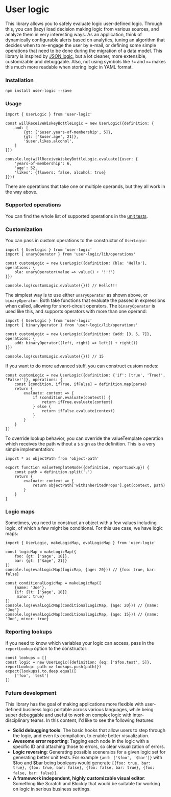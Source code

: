 User logic
==========

This library allows you to safely evaluate logic user-defined logic. Through this, you can (lazy) load decision making logic from various sources, and analyze them in very interesting ways. As an application, think of dynamically configurable alerts based on analytics, tuning an algorithm that decides when to re-engage the user by e-mail, or defining some simple operations that need to be done during the migration of a data model. This library is inspired by [JSON logic](http://jsonlogic.com/), but a lot cleaner, more extensible, customizable and debuggable. Also, not using symbols like `!=` and `>=` makes this much more readable when storing logic in YAML format.

### Installation

```
npm install user-logic --save
```

### Usage

```
import { UserLogic } from 'user-logic'

const willReceiveWiskeyBottleLogic = new UserLogic({definition: {
    and: [
        {gt: ['$user.years-of-membership', 5]},
        {gt: ['$user.age', 21]},
        '$user.likes.alcohol',
    ]
}})

console.log(willReceiveWiskeyBottleLogic.evaluate({user: {
    'years-of-membership': 6,
    'age': 52,
    'likes': {flowers: false, alcohol: true}
}}))
```

There are operations that take one or multiple operands, but they all work in the way above.

### Supported operations

You can find the whole list of supported operations in the [unit tests](./ts/operations.test.ts).

### Customization

You can pass in custom operations to the constructor of `UserLogic`:

```
import { UserLogic } from 'user-logic'
import { unaryOperator } from 'user-logic/lib/operations'

const customLogic = new UserLogic({definition: {bla: 'Hello'}, operations: {
    bla: unaryOperator(value => value() + '!!!')
}})

console.log(customLogic.evaluate({})) // Hello!!!
```

The simplest way is to use either `unaryOperator` as shown above, or `binaryOperator`. Both take functions that evaluate the passed in expressions when called, allowing for short-circuit operators. The `binaryOperator` is used like this, and supports operators with more than one operand:

```
import { UserLogic } from 'user-logic'
import { binaryOperator } from 'user-logic/lib/operations'

const customLogic = new UserLogic({definition: {add: [3, 5, 7]}, operations: {
    add: binaryOperator((left, right) => left() + right())
}})

console.log(customLogic.evaluate({})) // 15
```

If you want to do more advanced stuff, you can construct custom nodes:

```
const customLogic = new UserLogic({definition: {'if': [true', 'True!', 'False!']}, operations: {
    const [condition, ifTrue, ifFalse] = definition.map(parse)
    return {
        evaluate: context => {
            if (condition.evaluate(context)) {
                return ifTrue.evaluate(context)
            } else {
                return ifFalse.evaluate(context)
            }
        }
    }
})
```

To override lookup behavior, you can override the valueTemplate operation which receives the path without a `$` sign as the definition. This is a very simple implementation:

```
import * as objectPath from 'object-path'

export function valueTemplateNode({definition, reportLookup}) {
    const path = definition.split('.')
    return {
        evaluate: context => {
            return objectPath['withInheritedProps'].get(context, path)
        }
    }
}
```

### Logic maps

Sometimes, you need to construct an object with a few values including logic, of which a few might be conditional. For this use case, we have logic maps:
```
import { UserLogic, makeLogicMap, evalLogicMap } from 'user-logic'

const logicMap = makeLogicMap({
    foo: {gt: ['$age', 18]},
    bar: {gt: ['$age', 21]}
})
console.log(evalLogicMap(logicMap, {age: 20})) // {foo: true, bar: false}

const conditionalLogicMap = makeLogicMap([
    {name: 'Joe'},
    {if: {lt: ['$age', 18]}
     minor: true}
])
console.log(evalLogicMap(conditionalLogicMap, {age: 20})) // {name: 'Joe'}
console.log(evalLogicMap(conditionalLogicMap, {age: 15})) // {name: 'Joe', minor: true}
```

### Reporting lookups

If you need to know which variables your logic can access, pass in the `reportLookup` option to the constructor:

```
const lookups = []
const logic = new UserLogic({definition: {eq: ['$foo.test', 5]}, reportLookup: path => lookups.push(path)})
expect(lookups).to.deep.equal([
    ['foo', 'test']
])
```

### Future development

This library has the goal of making applications more flexible with user-defined business logic portable across various languages, while being super debuggable and useful to work on complex logic with inter-disciplinary teams. In this content, I'd like to see the following features:

- **Solid debugging tools**: The basic hooks that allow users to step through the logic, and even its compilation, to enable better visualization.
- **Awesome error reporting**: Tagging each node in the logic with a specific ID and attaching those to errors, so clear visualization of errors.
- **Logic reversing**: Generating possible sceneraios for a given logic set for generating better unit tests. For example `{and: ['$foo', '$bar']}` with $foo and $bar being booleans would generate `[{foo: true, bar: true}, {foo: true, bar: false}, {foo: false, bar: true}, {foo: false, bar: false}]`.
- **A framework independent, highly customizable visual editor**: Something like Scratch and Blockly that would be suitable for working on logic in serious business settings.
